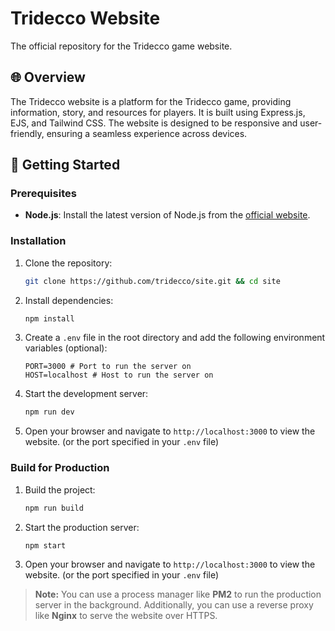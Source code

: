 # Tridecco Website

The official repository for the Tridecco game website.

## 🌐 Overview

The Tridecco website is a platform for the Tridecco game, providing information, story, and resources for players. It is built using Express.js, EJS, and Tailwind CSS. The website is designed to be responsive and user-friendly, ensuring a seamless experience across devices.

## 🚀 Getting Started

### Prerequisites

- **Node.js**: Install the latest version of Node.js from the [official website](https://nodejs.org/).

### Installation

1. Clone the repository:

   ```bash
   git clone https://github.com/tridecco/site.git && cd site
   ```

2. Install dependencies:

   ```bash
   npm install
   ```

3. Create a `.env` file in the root directory and add the following environment variables (optional):

   ```env
   PORT=3000 # Port to run the server on
   HOST=localhost # Host to run the server on
   ```

4. Start the development server:

   ```bash
   npm run dev
   ```

5. Open your browser and navigate to `http://localhost:3000` to view the website. (or the port specified in your `.env` file)

### Build for Production

1. Build the project:

   ```bash
   npm run build
   ```

2. Start the production server:

   ```bash
   npm start
   ```

3. Open your browser and navigate to `http://localhost:3000` to view the website. (or the port specified in your `.env` file)

> **Note:** You can use a process manager like **PM2** to run the production server in the background. Additionally, you can use a reverse proxy like **Nginx** to serve the website over HTTPS.

